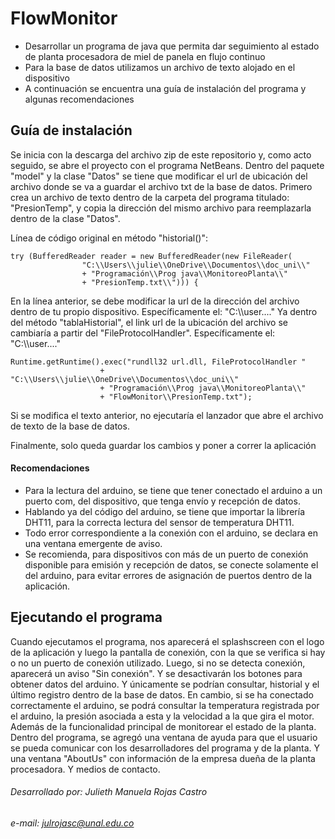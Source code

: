 # FlowMonitor

- Desarrollar un programa de java que permita dar seguimiento al estado de planta procesadora de miel de panela en flujo continuo
- Para la base de datos utilizamos un archivo de texto alojado en el dispositivo
- A continuación se encuentra una guía de instalación del programa y algunas recomendaciones


## Guía de instalación
<p> Se inicia con la descarga del archivo zip de este repositorio y, como acto seguido, se abre el proyecto con el programa NetBeans.
Dentro del paquete "model" y la clase "Datos" se tiene que modificar el url de ubicación del archivo donde se va a guardar el archivo txt de la base de datos.
Primero crea un archivo de texto dentro de la carpeta del programa titulado: "PresionTemp", y copia la dirección del mismo archivo para reemplazarla dentro de la clase "Datos".

Línea de código original en método "historial()":
</p>

```
try (BufferedReader reader = new BufferedReader(new FileReader(
                "C:\\Users\\julie\\OneDrive\\Documentos\\doc_uni\\"
                + "Programación\\Prog java\\MonitoreoPlanta\\"
                + "PresionTemp.txt\\"))) {
```
<p> En la línea anterior, se debe modificar la url de la dirección del archivo dentro de tu propio dispositivo. Específicamente el: "C:\\user...."
Ya dentro del método "tablaHistorial", el link url de la ubicación del archivo se cambiaría a partir del "FileProtocolHandler". Específicamente el: "C:\\user...."
</p>

```
Runtime.getRuntime().exec("rundll32 url.dll, FileProtocolHandler "
                    + "C:\\Users\\julie\\OneDrive\\Documentos\\doc_uni\\"
                    + "Programación\\Prog java\\MonitoreoPlanta\\"
                    + "FlowMonitor\\PresionTemp.txt");
```
<p> Si se modifica el texto anterior, no ejecutaría el lanzador que abre el archivo de texto de la base de datos.

Finalmente, solo queda guardar los cambios y poner a correr la aplicación

</p>

#### Recomendaciones
- Para la lectura del arduino, se tiene que tener conectado el arduino a un puerto com, del dispositivo, que tenga envío y recepción de datos.
- Hablando ya del código del arduino, se tiene que importar la librería DHT11, para la correcta lectura del sensor de temperatura DHT11.
- Todo error correspondiente a la conexión con el arduino, se declara en una ventana emergente de aviso.
- Se recomienda, para dispositivos con más de un puerto de conexión disponible para emisión y recepción de datos, se conecte solamente el del arduino, para evitar errores de asignación de puertos dentro de la aplicación.

## Ejecutando el programa
<p>Cuando ejecutamos el programa, nos aparecerá el splashscreen con el logo de la aplicación y luego la pantalla de conexión, con la que se verifica si hay o no un puerto de conexión utilizado.
Luego, si no se detecta conexión, aparecerá un aviso "Sin conexión". Y se desactivarán los botones para obtener datos del arduino. Y únicamente se podrían consultar, historial y el último registro dentro de la base de datos.
En cambio, si se ha conectado correctamente el arduino, se podrá consultar la temperatura registrada por el arduino, la presión asociada a esta y la velocidad a la que gira el motor.
Además de la funcionalidad principal de monitorear el estado de la planta. Dentro del programa, se agregó una ventana de ayuda para que el usuario se pueda comunicar con los desarrolladores del programa y de la planta. Y una ventana "AboutUs" con información de la empresa dueña de la planta procesadora. Y medios de contacto.



</p>

###### Desarrollado por: Julieth Manuela Rojas Castro
###### e-mail: julrojasc@unal.edu.co
